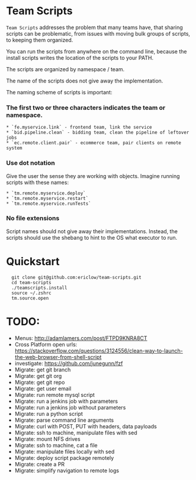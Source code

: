 # Team Scripts
`Team Scripts` addresses the problem that many teams have, that sharing scripts can be problematic, from issues with moving bulk groups of scripts, to keeping them organized.

You can run the scripts from anywhere on the command line, because the install scripts writes the location of the scripts to your PATH.

The scripts are organized by namespace / team.

The name of the scripts does not give away the implementation.

The naming scheme of scripts is important:

### The first two or three characters indicates the team or namespace.

    * `fe.myservice.link` - frontend team, link the service
    * `bid.pipeline.clean` - bidding team, clean the pipeline of leftover jobs
    * `ec.remote.client.pair` - ecommerce team, pair clients on remote system 

### Use dot notation 
Give the user the sense they are working with objects.  Imagine running scripts with these names: 

    * `tm.remote.myservice.deploy`
    * `tm.remote.myservice.restart`
    * `tm.remote.myservice.runTests`

### No file extensions
Script names should not give away their implementations.  Instead, the scripts should use the shebang to hint to the OS what executor to run.

# Quickstart

```
  git clone git@github.com:ericlow/team-scripts.git
  cd team-scripts
  ./teamscripts.install
  source ~/.zshrc
  tm.source.open
```




# TODO: 
  * Menus: http://adamlamers.com/post/FTPD9KNRA8CT
  * Cross Platform open urls: https://stackoverflow.com/questions/3124556/clean-way-to-launch-the-web-browser-from-shell-script
  * investigate: https://github.com/junegunn/fzf
  * Migrate: get git branch
  * Migrate: get git org
  * Migrate: get git repo
  * Migrate: get user email
  * Migrate: run remote mysql script
  * Migrate: run a jenkins job with parameters
  * Migrate: run a jenkins job without parameters
  * Migrate: run a python script
  * Migrate: parse command line arguments
  * Migrate: curl with POST, PUT with headers, data payloads
  * Migrate: ssh to machine, manipulate files with sed
  * Migrate: mount NFS drives
  * Migrate: ssh to machine, cat a file
  * Migrate: manipulate files locally with sed
  * Migrate: deploy script package remotely
  * Migrate: create a PR 
  * Migrate: simplify navigation to remote logs
